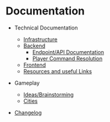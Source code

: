 # Documentation

- Technical Documentation

  - [Infrastructure](./technical/infrastructure.md)
  - [Backend](./technical/backend.md)
    - [Endpoint/API Documentation](./technical/api.md)
    - [Player Command Resolution](./technical/commandresolution.md) 
  - [Frontend](./technical/frontend.md)
  - [Resources and useful Links](./technical/usefulresources.md)
- Gameplay
  - [Ideas/Brainstorming](./game/ideas.md)
  - [Cities](./game/cities.md)
- [Changelog](./changelog/changelog.md)

